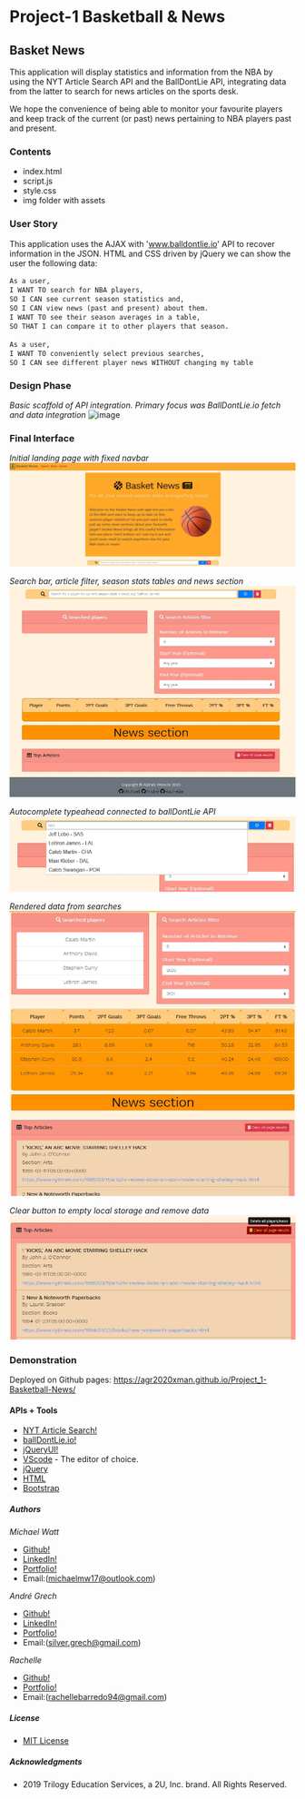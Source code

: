 # Project-1 Basketball & News

## Basket News

This application will display statistics and information from the NBA by using the NYT Article Search API and the BallDontLie API, integrating data from the latter to search for news articles on the sports desk.

We hope the convenience of being able to monitor your favourite players and keep track of the current (or past) news pertaining to NBA players past and present.

### Contents

- index.html
- script.js
- style.css
- img folder with assets

### User Story

This application uses the AJAX with 'www.balldontlie.io' API to recover information in the JSON. HTML and CSS driven by jQuery we can show the user the following data:

    As a user,
    I WANT TO search for NBA players,
    SO I CAN see current season statistics and,
    SO I CAN view news (past and present) about them.
    I WANT TO see their season averages in a table,
    SO THAT I can compare it to other players that season.

    As a user,
    I WANT TO conveniently select previous searches,
    SO I CAN see different player news WITHOUT changing my table

### Design Phase

_Basic scaffold of API integration. Primary focus was BallDontLie.io fetch and data integration_
![image](https://user-images.githubusercontent.com/69458896/94652259-10856c80-033d-11eb-9906-803b2e0f821d.png)

### Final Interface

_Initial landing page with fixed navbar_
![](img/landing_page.JPG)

_Search bar, article filter, season stats tables and news section_
![](img/functional_area.JPG)

_Autocomplete typeahead connected to ballDontLie API_
![](img/typeahead_active.JPG)

_Rendered data from searches_
![](img/search_data.JPG)

_Clear button to empty local storage and remove data_
![](img/tooltipinfo_to_clear.JPG)

### Demonstration

Deployed on Github pages: https://agr2020xman.github.io/Project_1-Basketball-News/

#### APIs + Tools

- [NYT Article Search!](https://developer.nytimes.com/docs/articlesearch-product/1/overview)
- [ballDontLie.io!](https://www.balldontlie.io/#introduction)
- [jQueryUI!](https://jqueryui.com/autocomplete/)
- [VScode](https://code.visualstudio.com/) - The editor of choice.
- [jQuery](https://api.jquery.com/)
- [HTML](https://developer.mozilla.org/en-US/docs/Web/HTML)
- [Bootstrap](https://getbootstrap.com/)

##### Authors

_Michael Watt_

- [Github!](https://github.com/Michaelmw17)
- [LinkedIn!](https://www.linkedin.com/in/michael-watt-6a76961b3/)
- [Portfolio!](http://michaelmw17.github.io/)
- Email:(michaelmw17@outlook.com)

_Andr&eacute; Grech_

- [Github!](https://github.com/AGr2020Xman)
- [LinkedIn!](https://www.linkedin.com/in/andregrech95/)
- [Portfolio!](https://agr2020xman.github.io/Homework_Week_2/)
- Email:(silver.grech@gmail.com)

_Rachelle_

- [Github!](https://github.com/rachellebarredo)
- [Portfolio!](http://rachellebarredo.github.io/)
- Email:(rachellebarredo94@gmail.com)

##### License 

- [MIT License](https://opensource.org/licenses/MIT)

##### Acknowledgments

- 2019 Trilogy Education Services, a 2U, Inc. brand. All Rights Reserved.
